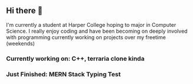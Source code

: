 ## Hi there 👋
 I'm currently a student at Harper College hoping to major in Computer Science. I really enjoy coding and have been becoming on deeply involved with programming currently working on projects over my freetime (weekends)

 ### Currently working on: C++, terraria clone kinda

 ### Just Finished: MERN Stack Typing Test
 
<!--
**Tojustn/Tojustn** is a ✨ _special_ ✨ repository because its `README.md` (this file) appears on your GitHub profile.

Here are some ideas to get you started:

- 🔭 I’m currently working on ...
- 🌱 I’m currently learning ...
- 👯 I’m looking to collaborate on ...
- 🤔 I’m looking for help with ...
- 💬 Ask me about ...
- 📫 How to reach me: ...
- 😄 Pronouns: ...
- ⚡ Fun fact: ...
-->
